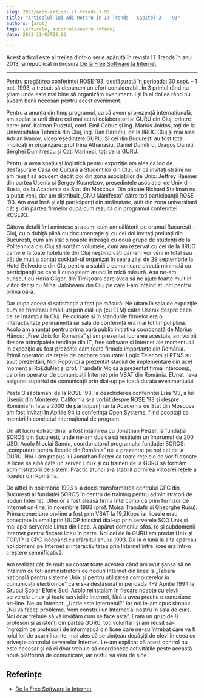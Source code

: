 ```yaml
---
slug: 2023/arot-articol-it-trends-3-93
title: "Articolul lui Adi Rotaru în IT Trends - Capitol 3 - '93"
authors: [arot]
tags: [articole, autor:alexandru.rotaru]
date: 2023-11-03T22:03

---
```


Acest articol este al treilea dintr-o serie apărută în revista IT Trends
în anul 2013, și republicat în broșura
[De la Free Software la Internet](https://cronica-it.github.io/arhiva/assets/2013/arot-brosura-a5-tipar.pdf).

<!-- truncate -->

---

Pentru pregătirea conferinței ROSE '93, desfășurată în perioada:
30 sept. – 1 oct. 1993, a trebuit să depunem un efort considerabil. În 3 primul rând nu știam unde este mai bine să organizăm evenimentul
și în al doilea rând nu aveam banii necesari pentru acest eveniment.

Pentru a anunța din timp programul, ca să avem și prezență internațională, am apelat la unii dintre cei mai activi colaboratori ai GURU din Cluj, printre care: prof. Kalman Pusztai, conf. Emil Cebuc și ing. Marius Joldos, toți de la Universitatea Tehnică din Cluj, ing. Dan Bărluțiu, de la IIRUC Cluj și mai ales Adrian Ivanov, vicepreședintele GURU. Și cei din București au fost total implicați în organizare: prof Irina Athanasiu, Daniel Dumitriu, Dragoș Daneti, Serghei Dumitrescu și Cati Marineci, toți de la GURU.

Pentru a avea spațiu și logistică pentru expoziție am ales ca loc de desfășurare Casa de Cultură a Studenților din Cluj, iar ca invitați străini nu am reușit să aducem decât doi din zona asociațiilor de Unix: Jeffrey Haemer din partea Usenix și Sergey Kusnetzov, președintele asociației de Unix din Rusia, de la Academia de Stat din Moscova. Din păcate Richard Stallman nu a putut veni, dar am distribuit „GNU Manifesto” către toți participanții ROSE '93. Am avut însă și alți participanți din străinatate, atât din zona universitară cât și din partea firmelor după cum rezultă din programul conferinței ROSE93.

Câteva detalii îmi amintesc și acum: cum am călătorit pe drumul București – Cluj, cu o dubiță plină cu documentație și cu cei doi invitați preluați din București, cum am stat o noapte întreagă cu două grupe de studenți de
la Politehnica din Cluj să sortăm volumele, cum am rezervat cu cei de la IIRUC camere la toate hotelurile din Cluj neștiind câți oameni vor veni în total sau cât de mult a contat cocktail-ul organizat în seara zilei de 29 septembrie la Hotel Belvedere din Cluj pentru a stabili o comunicare directă minimală cu participanții pe care îi cunoșteam atunci în mică măsură. Așa ne-am cunscut cu Horia Gligor, din Timișoara care avea să ne ajute foarte mult în viitor dar și cu Mihai Jalobeanu din Cluj pe care l-am întâlnit atunci pentru prima oară.

Dar dupa aceea și satisfacția a fost pe măsură. Ne uitam în sala de expoziție cum se trimiteau email-uri prin dial-up (cu ELM) către Usenix despre ceea ce se întâmpla la Cluj. Pe culoare și în standurile firmelor era o interactivitate permanentă iar sala de conferință era mai tot timpul plină. Acolo am anunțat pentru prima oară public inițiativa coordonată de Marius Hâncu: „Free Unix for Romania” și am prezentat lucrarea acestuia, am vorbit despre principalele tendințe din IT, free software și Internet ale momentului. În expoziție au fost prezente cam toate firmele importante din România. Primii operatori de rețele de pachete comutate: Logic Telecom și RTNS au avut prezentări, Nini Popovici a prezentat stadiul de implementare din acel moment al RoEduNet și prof. Trandafir Moisa a prezentat firma Intercomp, ca prim operator de comunicații Internet prin VSAT
din România. EUnet ne-a asigurat suportul de comunicații prin dial-up pe toată durata evenimentului.

Peste 3 săptămâni de la ROSE '93, la deschiderea conferinței Lisa '93, a lui Usenix din Monterey. California s-a vorbit despre ROSE '93 și despre România în fața a 2000 de participanți iar la Academia de Stat din Moscova am fost invitați în Aprilie 94 la conferința Open Systems, fiind cooptați ca membri în comitetul internațional de program.

Un alt lucru extraordinar a fost întâlnirea cu Jonathan Peizer, la fundația SOROS din București, unde ne-am dus ca să restituim un împrumut de 200 USD. Acolo Nicolai Sandu, coordonatorul programului fundației SOROS: „computere pentru liceele din România” ne-a prezentat pe noi cei de la GURU. Noi i-am propus lui Jonathan Peizer ca toate rețelele ce vor fi donate la licee sa aibă câte un server Linux și cu traineri de la GURU să formăm administratorii de sistem. Practic atunci s-a stabilit pornirea viitoarei rețele a liceelor din România.

De altfel în noiembrie 1993 s-a decis transformarea centrului CPC din București al fundației SOROS în centru de training pentru administratori de noduri Internet. Ulterior a fost aleasă firma Intercomp ca prim furnizor de Internet on-line, în noiembrie 1993 (prof. Moisa Trandafir si Gheorghe Rusu). Prima conexiune on-line a fost prin VSAT la 19,2Kbps iar liceele erau conectate la email prin UUCP folosind dial-up prin serverele SCO Unix și mai apoi serverele Linux din licee. A apărut domeniul sfos. ro și subdomenii Internet pentru fiecare liceu în parte. Noi cei de la GURU am predat Unix și TCP/IP la CPC începând cu sfârșitul
anului 1993. De la o lună la alta apăreau noi domenii pe Internet și interactivitatea prin Internet între licee era într-o creștere semnificativă.

Am realizat cât de mult au contat toate acestea când am avut șansa să ne întâlnim cu toți administratorii de noduri Internet din licee la „Tabăra națională pentru sisteme Unix și pentru utilizarea computerelor în comunicații electronice” care s-a desfășurat în perioada 4-9 Aprilie 1994 la Grupul Școlar Eforie Sud. Acolo reinstalam în fiecare noapte cu elevii serverele Linux și toate serviciile Internet, fără a avea practic o conexiune on-line. Ne-au întrebat: „Unde este Internetul?” iar noi le-am spus simplu: „Nu vă faceți probleme. Vom construi un Internet al nostru în sala de curs. Noi doar trebuie să vă învățăm cum se face asta”. Eram un grup de 8 profesori și asistenți din partea GURU, toți voluntari și am reușit să-i îngrozim pe profesorii de informatică din licee care ne-au întrebat care va fi rolul lor de acum înainte, mai ales că se simțeau depășiți de elevi în ceea ce privește controlul serverelor Internet. Le-am explicat că acest control nu este necesar și că ei doar trebuie să coordoneze activitățile peste această nouă platformă de comunicare, iar restul va veni de sine.

## Referințe

- [De la Free Software la Internet](https://cronica-it.github.io/arhiva/assets/2013/arot-brosura-a5-tipar.pdf)
